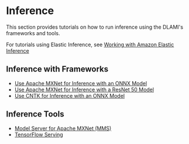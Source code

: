 # Inference<a name="tutorial-inference"></a>

This section provides tutorials on how to run inference using the DLAMI's frameworks and tools\.

For tutorials using Elastic Inference, see [Working with Amazon Elastic Inference](https://docs.aws.amazon.com/elastic-inference/latest/developerguide/working-with-ei.html) 

## Inference with Frameworks<a name="tutorial-inference-frameworks"></a>
+ [Use Apache MXNet for Inference with an ONNX Model](tutorial-mxnet-inference-onnx.md)
+ [Use Apache MXNet for Inference with a ResNet 50 Model](tutorial-mxnet-inference-resnet50.md)
+ [Use CNTK for Inference with an ONNX Model](tutorial-cntk-inference-onnx.md)

## Inference Tools<a name="tutorial-inference-tools"></a>
+ [Model Server for Apache MXNet \(MMS\)](tutorial-mms.md)
+ [TensorFlow Serving](tutorial-tfserving.md)